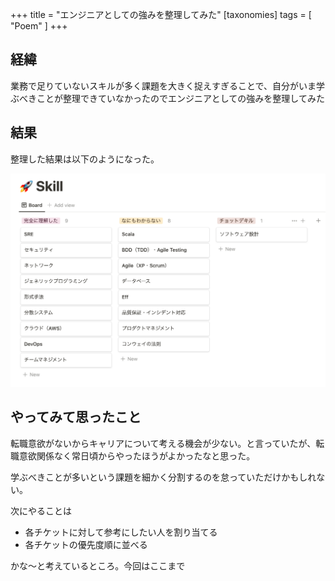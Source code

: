 +++
title = "エンジニアとしての強みを整理してみた"
[taxonomies]
tags = [ "Poem" ]
+++

## 経緯

業務で足りていないスキルが多く課題を大きく捉えすぎることで、自分がいま学ぶべきことが整理できていなかったのでエンジニアとしての強みを整理してみた

## 結果

整理した結果は以下のようになった。

![](organized-my-skills.png)

## やってみて思ったこと

転職意欲がないからキャリアについて考える機会が少ない。と言っていたが、転職意欲関係なく常日頃からやったほうがよかったなと思った。

学ぶべきことが多いという課題を細かく分割するのを怠っていただけかもしれない。

次にやることは

- 各チケットに対して参考にしたい人を割り当てる
- 各チケットの優先度順に並べる

かな〜と考えているところ。今回はここまで